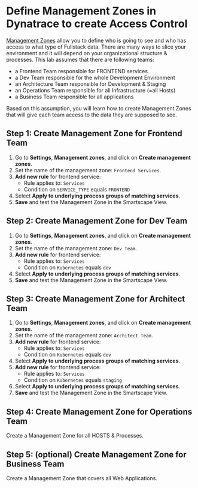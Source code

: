 # Define Management Zones in Dynatrace to create Access Control

[Management Zones](https://www.dynatrace.com/news/blog/grant-fine-grained-access-rights-using-management-zones-beta/) allow you to define who is going to see and who has access to what type of Fullstack data. There are many ways to slice your environment and it will depend on your organizational structure & processes.
This lab assumes that there are following teams:
* a Frontend Team responsible for FRONTEND services
* a Dev Team responsible for the whole Development Environment
* an Architecture Team responsible for Development & Staging
* an Operations Team responsible for all Infrastructure (=all Hosts)
* a Business Team responsible for all applications

Based on this assumption, you will learn how to create Management Zones that will give each team access to the data they are supposed to see. 

## Step 1: Create Management Zone for Frontend Team
1. Go to **Settings**, **Management zones**, and click on **Create management zones**.
1. Set the name of the management zone: `Frontend Services`.
1. **Add new rule** for frontend service:
    * Rule applies to: `Services` 
    * Condition on `SERVICE_TYPE` equals `FRONTEND`
1. Select **Apply to underlying process groups of matching services**.
1. **Save** and test the Management Zone in the Smartscape View.

## Step 2: Create Management Zone for Dev Team
1. Go to **Settings**, **Management zones**, and click on **Create management zones**.
1. Set the name of the management zone: `Dev Team`.
1. **Add new rule** for frontend service:
    * Rule applies to: `Services` 
    * Condition on `Kubernetes` equals `dev`
1. Select **Apply to underlying process groups of matching services**.
1. **Save** and test the Management Zone in the Smartscape View.

## Step 3: Create Management Zone for Architect Team
1. Go to **Settings**, **Management zones**, and click on **Create management zones**.
1. Set the name of the management zone: `Architect Team`.
1. **Add new rule** for frontend service:
    * Rule applies to: `Services` 
    * Condition on `Kubernetes` equals `dev`
1. Select **Apply to underlying process groups of matching services**.
1. **Add new rule** for frontend service:
    * Rule applies to: `Services` 
    * Condition on `Kubernetes` equals `staging`
1. Select **Apply to underlying process groups of matching services**.
1. **Save** and test the Management Zone in the Smartscape View.

## Step 4: Create Management Zone for Operations Team
Create a Management Zone for all HOSTS & Processes.

## Step 5: (optional) Create Management Zone for Business Team
Create a Management Zone that covers all Web Applications.